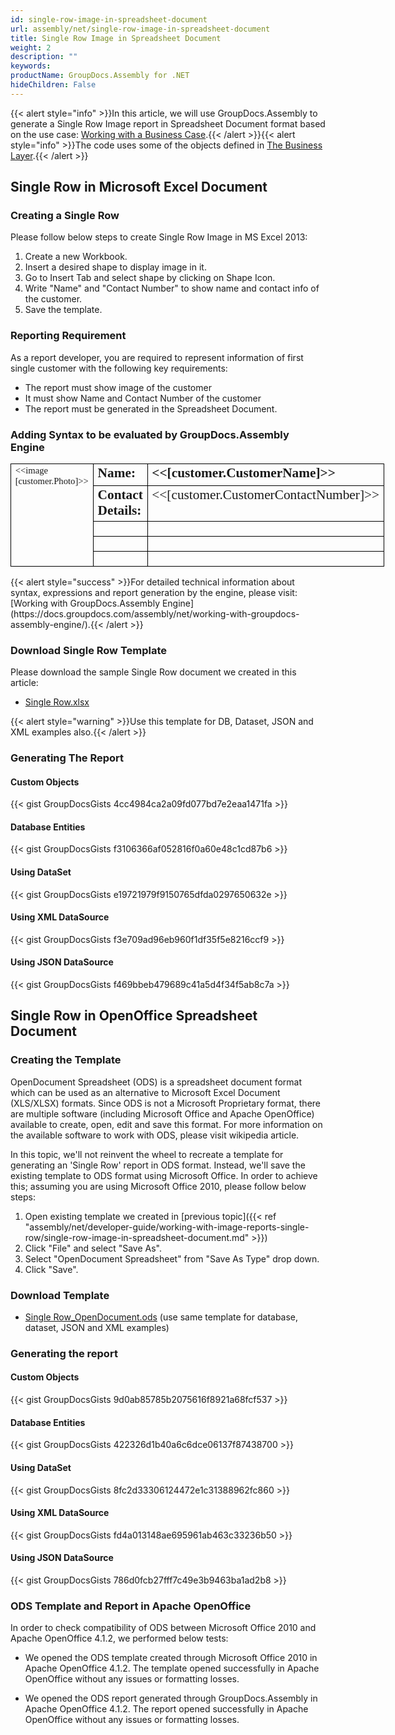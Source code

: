 ```yaml
---
id: single-row-image-in-spreadsheet-document
url: assembly/net/single-row-image-in-spreadsheet-document
title: Single Row Image in Spreadsheet Document
weight: 2
description: ""
keywords: 
productName: GroupDocs.Assembly for .NET
hideChildren: False
---
```

{{< alert style="info" >}}In this article, we will use GroupDocs.Assembly to generate a Single Row Image report in Spreadsheet Document format based on the use case: [Working with a Business Case](https://docs.groupdocs.com/assembly/net/working-with-a-business-case/).{{< /alert >}}{{< alert style="info" >}}The code uses some of the objects defined in [The Business Layer](https://docs.groupdocs.com/assembly/net/the-business-layer/).{{< /alert >}}

## Single Row in Microsoft Excel Document

### Creating a Single Row

Please follow below steps to create Single Row Image in MS Excel 2013:

1.  Create a new Workbook.
2.  Insert a desired shape to display image in it.
3.  Go to Insert Tab and select shape by clicking on Shape Icon.
4.  Write "Name" and "Contact Number" to show name and contact info of the customer.
5.  Save the template.

### Reporting Requirement

As a report developer, you are required to represent information of first single customer with the following key requirements:

*   The report must show image of the customer
*   It must show Name and Contact Number of the customer
*   The report must be generated in the Spreadsheet Document.

### Adding Syntax to be evaluated by GroupDocs.Assembly Engine

<table cellspacing="0" cellpadding="0" style="border-collapse: collapse; margin-left: 0pt; width: 448.65pt;"><tbody><tr style="height: 26.05pt;"><td rowspan="5" style="border-bottom-color: rgb(0, 0, 0); border-bottom-style: solid; border-bottom-width: 0.75pt; border-left-color: rgb(0, 0, 0); border-left-style: solid; border-left-width: 0.75pt; border-right-color: rgb(0, 0, 0); border-right-style: solid; border-right-width: 0.75pt; border-top-color: rgb(0, 0, 0); border-top-style: solid; border-top-width: 0.75pt; padding-left: 5.03pt; padding-right: 5.03pt; vertical-align: top; width: 89.55pt;"><p style="margin-top: 0pt; margin-right: 0pt; margin-bottom: 0pt; margin-left: 0pt;"><span style="font-family: Calibri; font-size: 11pt;">&lt;&lt;image [</span><span style="font-family: Calibri; font-size: 11pt;">custom</span><span style="font-family: Calibri; font-size: 11pt;">er.Photo</span><span style="font-family: Calibri; font-size: 11pt;">]&gt;&gt;</span></p><p style="margin-top: 0pt; margin-right: 0pt; margin-bottom: 0pt; margin-left: 0pt;"><span style="font-family: Calibri; font-size: 11pt;">&nbsp;</span></p></td><td style="border-bottom-color: rgb(0, 0, 0); border-bottom-style: solid; border-bottom-width: 0.75pt; border-left-color: rgb(0, 0, 0); border-left-style: solid; border-left-width: 0.75pt; border-right-color: rgb(0, 0, 0); border-right-style: solid; border-right-width: 0.75pt; border-top-color: rgb(0, 0, 0); border-top-style: solid; border-top-width: 0.75pt; padding-left: 5.03pt; padding-right: 5.03pt; vertical-align: top; width: 51.35pt;"><p style="margin-top: 0pt; margin-right: 0pt; margin-bottom: 0pt; margin-left: 0pt;"><span style="font-family: Calibri; font-size: 16pt; font-weight: bold;">Name:</span></p></td><td style="border-bottom-color: rgb(0, 0, 0); border-bottom-style: solid; border-bottom-width: 0.75pt; border-left-color: rgb(0, 0, 0); border-left-style: solid; border-left-width: 0.75pt; border-right-color: rgb(0, 0, 0); border-right-style: solid; border-right-width: 0.75pt; border-top-color: rgb(0, 0, 0); border-top-style: solid; border-top-width: 0.75pt; padding-left: 5.03pt; padding-right: 5.03pt; vertical-align: top; width: 274.6pt;"><p style="margin-top: 0pt; margin-right: 0pt; margin-bottom: 0pt; margin-left: 0pt;"><span style="font-family: Calibri; font-size: 16pt; font-weight: bold;">&lt;&lt;[</span><span style="font-family: Calibri; font-size: 16pt; font-weight: bold;">customer.CustomerName</span><span style="font-family: Calibri; font-size: 16pt; font-weight: bold;">]&gt;&gt;</span></p></td></tr><tr style="height: 26.95pt;"><td style="border-bottom-color: rgb(0, 0, 0); border-bottom-style: solid; border-bottom-width: 0.75pt; border-left-color: rgb(0, 0, 0); border-left-style: solid; border-left-width: 0.75pt; border-right-color: rgb(0, 0, 0); border-right-style: solid; border-right-width: 0.75pt; border-top-color: rgb(0, 0, 0); border-top-style: solid; border-top-width: 0.75pt; padding-left: 5.03pt; padding-right: 5.03pt; vertical-align: top; width: 51.35pt;"><p style="margin-top: 0pt; margin-right: 0pt; margin-bottom: 0pt; margin-left: 0pt;"><span style="font-family: Calibri; font-size: 16pt; font-weight: bold;">Contact Details:</span></p></td><td style="border-bottom-color: rgb(0, 0, 0); border-bottom-style: solid; border-bottom-width: 0.75pt; border-left-color: rgb(0, 0, 0); border-left-style: solid; border-left-width: 0.75pt; border-right-color: rgb(0, 0, 0); border-right-style: solid; border-right-width: 0.75pt; border-top-color: rgb(0, 0, 0); border-top-style: solid; border-top-width: 0.75pt; padding-left: 5.03pt; padding-right: 5.03pt; vertical-align: top; width: 274.6pt;"><p style="margin-top: 0pt; margin-right: 0pt; margin-bottom: 0pt; margin-left: 0pt;"><span style="font-family: Calibri; font-size: 16pt;">&lt;&lt;[</span><span style="font-family: Calibri; font-size: 16pt;">customer.CustomerContactNumber</span><span style="font-family: Calibri; font-size: 16pt;">]&gt;&gt;</span></p></td></tr><tr><td style="border-bottom-color: rgb(0, 0, 0); border-bottom-style: solid; border-bottom-width: 0.75pt; border-left-color: rgb(0, 0, 0); border-left-style: solid; border-left-width: 0.75pt; border-right-color: rgb(0, 0, 0); border-right-style: solid; border-right-width: 0.75pt; border-top-color: rgb(0, 0, 0); border-top-style: solid; border-top-width: 0.75pt; padding-left: 5.03pt; padding-right: 5.03pt; vertical-align: top; width: 51.35pt;"><p style="margin-top: 0pt; margin-right: 0pt; margin-bottom: 0pt; margin-left: 0pt;"><span style="font-family: Calibri; font-size: 11pt;">&nbsp;</span></p></td><td style="border-bottom-color: rgb(0, 0, 0); border-bottom-style: solid; border-bottom-width: 0.75pt; border-left-color: rgb(0, 0, 0); border-left-style: solid; border-left-width: 0.75pt; border-right-color: rgb(0, 0, 0); border-right-style: solid; border-right-width: 0.75pt; border-top-color: rgb(0, 0, 0); border-top-style: solid; border-top-width: 0.75pt; padding-left: 5.03pt; padding-right: 5.03pt; vertical-align: top; width: 274.6pt;"><p style="margin-top: 0pt; margin-right: 0pt; margin-bottom: 0pt; margin-left: 0pt;"><span style="font-family: Calibri; font-size: 11pt;">&nbsp;</span></p></td></tr><tr><td style="border-bottom-color: rgb(0, 0, 0); border-bottom-style: solid; border-bottom-width: 0.75pt; border-left-color: rgb(0, 0, 0); border-left-style: solid; border-left-width: 0.75pt; border-right-color: rgb(0, 0, 0); border-right-style: solid; border-right-width: 0.75pt; border-top-color: rgb(0, 0, 0); border-top-style: solid; border-top-width: 0.75pt; padding-left: 5.03pt; padding-right: 5.03pt; vertical-align: top; width: 51.35pt;"><p style="margin-top: 0pt; margin-right: 0pt; margin-bottom: 0pt; margin-left: 0pt;"><span style="font-family: Calibri; font-size: 11pt;">&nbsp;</span></p></td><td style="border-bottom-color: rgb(0, 0, 0); border-bottom-style: solid; border-bottom-width: 0.75pt; border-left-color: rgb(0, 0, 0); border-left-style: solid; border-left-width: 0.75pt; border-right-color: rgb(0, 0, 0); border-right-style: solid; border-right-width: 0.75pt; border-top-color: rgb(0, 0, 0); border-top-style: solid; border-top-width: 0.75pt; padding-left: 5.03pt; padding-right: 5.03pt; vertical-align: top; width: 274.6pt;"><p style="margin-top: 0pt; margin-right: 0pt; margin-bottom: 0pt; margin-left: 0pt;"><span style="font-family: Calibri; font-size: 11pt;">&nbsp;</span></p></td></tr><tr><td style="border-bottom-color: rgb(0, 0, 0); border-bottom-style: solid; border-bottom-width: 0.75pt; border-left-color: rgb(0, 0, 0); border-left-style: solid; border-left-width: 0.75pt; border-right-color: rgb(0, 0, 0); border-right-style: solid; border-right-width: 0.75pt; border-top-color: rgb(0, 0, 0); border-top-style: solid; border-top-width: 0.75pt; padding-left: 5.03pt; padding-right: 5.03pt; vertical-align: top; width: 51.35pt;"><p style="margin-top: 0pt; margin-right: 0pt; margin-bottom: 0pt; margin-left: 0pt;"><span style="font-family: Calibri; font-size: 11pt;">&nbsp;</span></p></td><td style="border-bottom-color: rgb(0, 0, 0); border-bottom-style: solid; border-bottom-width: 0.75pt; border-left-color: rgb(0, 0, 0); border-left-style: solid; border-left-width: 0.75pt; border-right-color: rgb(0, 0, 0); border-right-style: solid; border-right-width: 0.75pt; border-top-color: rgb(0, 0, 0); border-top-style: solid; border-top-width: 0.75pt; padding-left: 5.03pt; padding-right: 5.03pt; vertical-align: top; width: 274.6pt;"><p style="margin-top: 0pt; margin-right: 0pt; margin-bottom: 0pt; margin-left: 0pt;"><span style="font-family: Calibri; font-size: 11pt;">&nbsp;</span></p></td></tr></tbody></table>
{{< alert style="success" >}}For detailed technical information about syntax, expressions and report generation by the engine, please visit: [Working with GroupDocs.Assembly Engine](https://docs.groupdocs.com/assembly/net/working-with-groupdocs-assembly-engine/).{{< /alert >}}

### Download Single Row Template

Please download the sample Single Row document we created in this article:

*   [Single Row.xlsx](https://github.com/groupdocsassembly/GroupDocs_Assembly_NET/blob/master/Examples/Data/Source/Spreadsheet%20Templates/Single%20Row.xlsx?raw=true)

{{< alert style="warning" >}}Use this template for DB, Dataset, JSON and XML examples also.{{< /alert >}}

### Generating The Report

#### Custom Objects

{{< gist GroupDocsGists 4cc4984ca2a09fd077bd7e2eaa1471fa >}}



#### Database Entities

{{< gist GroupDocsGists f3106366af052816f0a60e48c1cd87b6 >}}



#### Using DataSet

{{< gist GroupDocsGists e19721979f9150765dfda0297650632e >}}



#### Using XML DataSource

{{< gist GroupDocsGists f3e709ad96eb960f1df35f5e8216ccf9 >}}



#### Using JSON DataSource

{{< gist GroupDocsGists f469bbeb479689c41a5d4f34f5ab8c7a >}}



## Single Row in OpenOffice Spreadsheet Document

### Creating the Template

OpenDocument Spreadsheet (ODS) is a spreadsheet document format which can be used as an alternative to Microsoft Excel Document (XLS/XLSX) formats. Since ODS is not a Microsoft Proprietary format, there are multiple software (including Microsoft Office and Apache OpenOffice) available to create, open, edit and save this format. For more information on the available software to work with ODS, please visit wikipedia article.

In this topic, we'll not reinvent the wheel to recreate a template for generating an 'Single Row' report in ODS format. Instead, we'll save the existing template to ODS format using Microsoft Office. In order to achieve this; assuming you are using Microsoft Office 2010, please follow below steps:

1.  Open existing template we created in [previous topic]({{< ref "assembly/net/developer-guide/working-with-image-reports-single-row/single-row-image-in-spreadsheet-document.md" >}})
2.  Click "File" and select "Save As".
3.  Select "OpenDocument Spreadsheet" from "Save As Type" drop down.
4.  Click "Save".

### Download Template

*   [Single Row\_OpenDocument.ods](https://github.com/groupdocsassembly/GroupDocs_Assembly_NET/blob/master/Examples/Data/Source/Spreadsheet%20Templates/Single%20Row_OpenDocument.ods?raw=true) (use same template for database, dataset, JSON and XML examples)

### Generating the report

#### Custom Objects

{{< gist GroupDocsGists 9d0ab85785b2075616f8921a68fcf537 >}}



#### Database Entities

{{< gist GroupDocsGists 422326d1b40a6c6dce06137f87438700 >}}



#### Using DataSet

{{< gist GroupDocsGists 8fc2d33306124472e1c31388962fc860 >}}



#### Using XML DataSource

{{< gist GroupDocsGists fd4a013148ae695961ab463c33236b50 >}}



#### Using JSON DataSource

{{< gist GroupDocsGists 786d0fcb27fff7c49e3b9463ba1ad2b8 >}}



### ODS Template and Report in Apache OpenOffice

In order to check compatibility of ODS between Microsoft Office 2010 and Apache OpenOffice 4.1.2, we performed below tests:

*   We opened the ODS template created through Microsoft Office 2010 in Apache OpenOffice 4.1.2. The template opened successfully in Apache OpenOffice without any issues or formatting losses.

*   We opened the ODS report generated through GroupDocs.Assembly in Apache OpenOffice 4.1.2. The report opened successfully in Apache OpenOffice without any issues or formatting losses.
